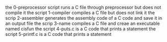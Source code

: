 the 0-preprocessor script runs a C file through preprocessor but does not compile it
the script 1-compiler compiles a C file but does not link it
the scrip 2-assembler generates the assembly code of a C code and save it in an output file
the scrip 3-name compiles a C file and creae an executable named cisfun
the script 4-puts.c is a C code that prints a statement
the script 5-printf.c is a C code that prints a statement
